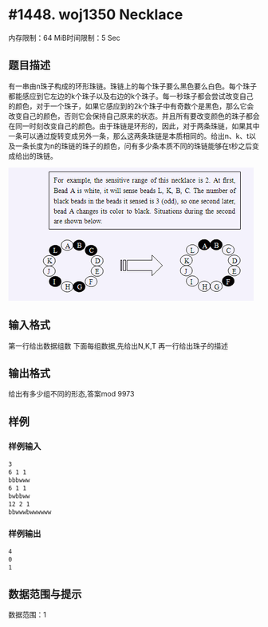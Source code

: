 # #1448. woj1350 Necklace

内存限制：64 MiB时间限制：5 Sec

## 题目描述

有一串由n珠子构成的环形珠链。珠链上的每个珠子要么黑色要么白色。每个珠子都能感应到它左边的k个珠子以及右边的k个珠子。每一秒珠子都会尝试改变自己的颜色，对于一个珠子，如果它感应到的2k个珠子中有奇数个是黑色，那么它会改变自己的颜色，否则它会保持自己原来的状态。并且所有要改变颜色的珠子都会在同一时刻改变自己的颜色。由于珠链是环形的，因此，对于两条珠链，如果其中一条可以通过旋转变成另外一条，那么这两条珠链是本质相同的。给出n、k、t以及一条长度为n的珠链的珠子的颜色，问有多少条本质不同的珠链能够在t秒之后变成给出的珠链。

![](images/1448.jpg)

## 输入格式

第一行给出数据组数
下面每组数据,先给出N,K,T
再一行给出珠子的描述

## 输出格式

给出有多少组不同的形态,答案mod 9973

## 样例

### 样例输入

    
    3 
    6 1 1 
    bbbwww 
    6 1 1 
    bwbbww 
    12 2 1 
    bbwwwbwwwwww 
    

### 样例输出

    
    4 
    0 
    1 
    

## 数据范围与提示

数据范围：1
